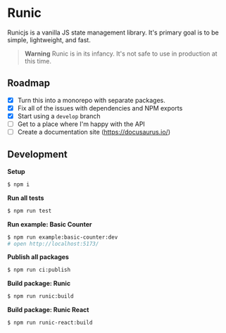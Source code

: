 # Runic

Runicjs is a vanilla JS state management library. It's primary goal is to be
simple, lightweight, and fast.

> **Warning**
> Runic is in its infancy. It's not safe to use in production at this time.

## Roadmap

- [x] Turn this into a monorepo with separate packages.
- [x] Fix all of the issues with dependencies and NPM exports
- [x] Start using a `develop` branch
- [ ] Get to a place where I'm happy with the API
- [ ] Create a documentation site (https://docusaurus.io/)

## Development

**Setup**

```bash
$ npm i
```

**Run all tests**

```bash
$ npm run test
```

**Run example: Basic Counter**

```bash
$ npm run example:basic-counter:dev
# open http://localhost:5173/
```

**Publish all packages**

```bash
$ npm run ci:publish
```

**Build package: Runic**

```bash
$ npm run runic:build
```

**Build package: Runic React**

```bash
$ npm run runic-react:build
```
